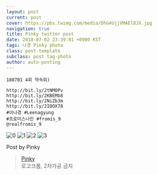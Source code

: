 ```yaml
---
layout: post
current: post
cover: https://pbs.twimg.com/media/DhG4UjjVMAEl8JX.jpg
navigation: true
title: Pinky twitter post
date: 2018-07-02 23:39:01 +0900 KST
tags: 나경 Pinky photo
class: post-template
subclass: post tag-photo
author: auto-posting
---
```


```  
180701 4회 약속회)  
  
http://bit.ly/2tNM0Pv   
http://bit.ly/2KBEMb8   
http://bit.ly/2NiZb3m   
http://bit.ly/2IOOX78   
#이나경 #Leenagyung  
#프로미스나인 #fromis_9  
@realfromis_9  

```

![0](https://pbs.twimg.com/media/DhG4KVSU0AAc4mN.jpg)
![1](https://pbs.twimg.com/media/DhG4LvdU0AEhTqi.jpg)
![2](https://pbs.twimg.com/media/DhG4Tp2UYAEzLYP.jpg)
![3](https://pbs.twimg.com/media/DhG4UjjVMAEl8JX.jpg)


Post by Pinky

> [Pinky](https://twitter.com/pinkypic7)  
  로고크롭, 2차가공 금지